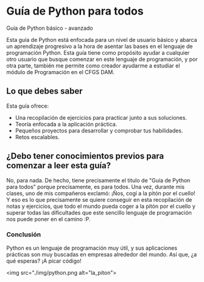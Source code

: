 # Guía de Python para todos
Guía de Python básico - avanzado

Esta guía de Python está enfocada para un nivel de usuario básico y abarca un aprendizaje progresivo a la hora de asentar las bases en el lenguaje de programación Python. Esta guía tiene como propósito ayudar a cualquier otro usuario que busque comenzar en este lenguaje de programación, y por otra parte, también me permite como creador ayudarme a estudiar el módulo de Programación en el CFGS DAM. 

## Lo que debes saber

Esta guía ofrece:
* Una recopilación de ejercicios para practicar junto a sus soluciones.
* Teoría enfocada a la aplicación práctica.
* Pequeños proyectos para desarrollar y comprobar tus habilidades.
* Retos escalables.

## ¿Debo tener conocimientos previos para comenzar a leer esta guía?

No, para nada. De hecho, tiene precisamente el titulo de "Guía de Python para todos" porque precisamente, es para todos. Una vez, durante mis clases, uno de mis compañeros exclamó: ¡Ños, cogí a la pitón por el cuello! Y eso es lo que precisamente se quiere conseguir en esta recopilación de notas y ejercicios, que todo el mundo pueda coger a la pitón por el cuello y superar todas las dificultades que este sencillo lenguaje de programación nos puede poner en el camino :P.

### Conclusión

Python es un lenguaje de programación muy útil, y sus aplicaciones prácticas son muy buscadas en empresas alrededor del mundo. Así que, ¿a qué esperas? ¡A picar código!

<img src="./img/python.png alt="la_piton">
